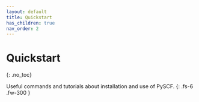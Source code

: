 ```yaml
---
layout: default
title: Quickstart
has_children: true
nav_order: 2
---
```


# Quickstart
{: .no_toc}

Useful commands and tutorials about installation and use of PySCF.
{: .fs-6 .fw-300 }